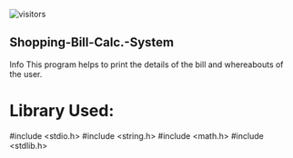 ![visitors](https://visitor-badge.laobi.icu/badge?page_id=debasishray16.Shopizz)


## Shopping-Bill-Calc.-System
Info
This program helps to print the details of the bill and whereabouts of the user.

# Library Used:
#include <stdio.h>
#include <string.h>
#include <math.h>
#include <stdlib.h>
